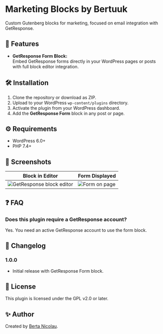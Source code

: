 # Marketing Blocks by Bertuuk

Custom Gutenberg blocks for marketing, focused on email integration with GetResponse.

## 🚀 Features

- **GetResponse Form Block:**  
  Embed GetResponse forms directly in your WordPress pages or posts with full block editor integration.

## 🛠 Installation

1. Clone the repository or download as ZIP.
2. Upload to your WordPress `wp-content/plugins` directory.
3. Activate the plugin from your WordPress dashboard.
4. Add the **GetResponse Form** block in any post or page.

## ⚙️ Requirements

- WordPress 6.0+
- PHP 7.4+

## 📸 Screenshots

| Block in Editor | Form Displayed |
|-----------------|----------------|
| ![GetResponse block editor](./screenshot-1.png) | ![Form on page](./screenshot-2.png) |

## ❓ FAQ

### Does this plugin require a GetResponse account?

Yes. You need an active GetResponse account to use the form block.

## 📝 Changelog

### 1.0.0
- Initial release with GetResponse Form block.

## 📄 License

This plugin is licensed under the GPL v2.0 or later.

## ✨ Author

Created by [Berta Nicolau](https://github.com/bertuuk).